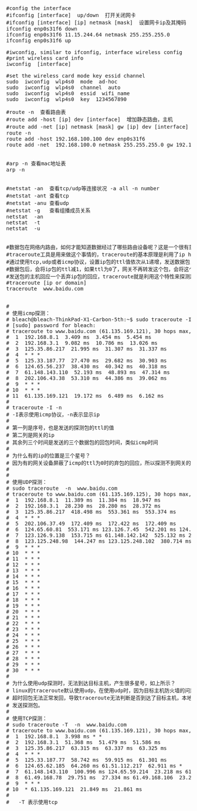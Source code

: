 <pre>
#config the interface  
#ifconfig [interface]  up/down  打开关闭网卡  
#ifconfig [interface] [ip] netmask [mask]  设置网卡ip及其掩码  
ifconfig enp0s31f6 down   
ifconfig enp0s31f6 11.15.244.64 netmask 255.255.255.0   
ifconfig enp0s31f6 up  
  
#iwconfig, similar to ifconfig, interface wireless config      
#print wireless card info      
iwconfig  [interface]      
    
#set the wireless card mode key essid channel      
sudo  iwconfig  wlp4s0  mode  ad-hoc      
sudo  iwconfig  wlp4s0  channel  auto      
sudo  iwconfig  wlp4s0  essid  wifi_name       
sudo  iwconfig  wlp4s0  key  1234567890      
  
#route -n  查看路由表  
#route add -host [ip] dev [interface]  增加静态路由，主机  
#route add -net [ip] netmask [mask] gw [ip] dev [interface]  增加静态路由，网段  
route -n  
route add -host 192.168.100.100 dev enp0s31f6   
route add -net  192.168.100.0 netmask 255.255.255.0 gw 192.168.100.1 dev enp0s31f6  
  
  
#arp -n 查看mac地址表  
arp -n  
  
  
#netstat -an  查看tcp/udp等连接状况 -a all -n number  
#netstat -ant 查看tcp  
#netstat -anu 查看udp  
#netstat -g   查看组播成员关系  
netstat  -an   
netstat  -t  
netstat  -u  
  
  
#数据包在网络内路由，如何才能知道数据经过了哪些路由设备呢？这是一个很有意思的事情。    
#traceroute工具是用来做这个事情的，traceroute的基本原理是利用了ip header中的ttl字段，  
#通过使用tcp,udp或者icmp协议，设置ip包的ttl值依次从1递增，发送数据包，因为路由在收到  
#数据包后，会将ip包的ttl减1，如果ttl为0了，网关不再转发这个包，会将这个包丢弃，同时会给  
#发送包的主机回应一个丢弃ip包的回应，traceroute就是利用这个特性来探测路由信息。  
#traceroute [ip or domain]  
traceroute  www.baidu.com  
  
  
#  
# 使用icmp探测：  
# bleach@bleach-ThinkPad-X1-Carbon-5th:~$ sudo traceroute -I -n  www.baidu.com  
# [sudo] password for bleach:   
# traceroute to www.baidu.com (61.135.169.121), 30 hops max, 60 byte packets  
#  1  192.168.8.1  3.409 ms  3.454 ms  5.454 ms  
#  2  192.168.3.1  9.082 ms  10.786 ms  13.026 ms  
#  3  125.35.86.217  21.995 ms  31.307 ms  31.337 ms  
#  4  * * *  
#  5  125.33.187.77  27.470 ms  29.682 ms  30.903 ms  
#  6  124.65.56.237  38.430 ms  40.342 ms  40.318 ms  
#  7  61.148.143.110  52.193 ms  48.893 ms  47.314 ms  
#  8  202.106.43.38  53.310 ms  44.386 ms  39.062 ms  
#  9  * * *  
# 10  * * *  
# 11  61.135.169.121  19.172 ms  6.489 ms  6.162 ms  
#    
# traceroute -I -n  
# -I表示使用icmp协议，-n表示显示ip   
#  
# 第一列是序号，也是发送的探测包的ttl的值  
# 第二列是网关的ip   
# 其余列三个时间是发送的三个数据包的回包时间，类似icmp时间  
#   
# 为什么有的ip的位置是三个星号？  
# 因为有的网关设备屏蔽了icmp的ttl为0时的弃包的回应，所以探测不到网关的ip  
#  
#  
# 使用UDP探测：  
# sudo traceroute  -n  www.baidu.com  
# traceroute to www.baidu.com (61.135.169.125), 30 hops max, 60 byte packets  
#  1  192.168.8.1  11.389 ms  11.384 ms  18.947 ms  
#  2  192.168.3.1  28.230 ms  28.280 ms  28.372 ms  
#  3  125.35.86.217  418.498 ms  553.361 ms  553.374 ms  
#  4  * * *  
#  5  202.106.37.49  172.409 ms  172.422 ms  172.409 ms  
#  6  124.65.60.81  553.171 ms 123.126.7.45  542.201 ms 124.65.57.85  542.109 ms  
#  7  123.126.9.138  153.715 ms 61.148.142.142  525.132 ms 202.106.227.10  524.984 ms  
#  8  123.125.248.98  144.247 ms 123.125.248.102  380.714 ms 61.49.168.110  380.630 ms  
#  9  * * *  
# 10  * * *  
# 11  * * *  
# 12  * * *  
# 13  * * *  
# 14  * * *  
# 15  * * *  
# 16  * * *  
# 17  * * *  
# 18  * * *  
# 19  * * *  
# 20  * * *  
# 21  * * *  
# 22  * * *  
# 23  * * *  
# 24  * * *  
# 25  * * *  
# 26  * * *  
# 27  * * *  
# 28  * * *  
# 29  * * *  
# 30  * * *  
#  
# 为什么使用udp探测时，无法到达目标主机，产生很多星号，如上所示？  
# linux的traceroute默认使用udp，在使用udp时，因为目标主机防火墙的问题，目标主机的  
# 超时回包无法正常发回，导致traceroute无法判断是否到达了目标主机，本地会一直增加ttl值  
# 发送探测包。  
#  
# 使用TCP探测：  
# sudo traceroute -T  -n  www.baidu.com  
# traceroute to www.baidu.com (61.135.169.121), 30 hops max, 60 byte packets  
#  1  192.168.8.1  3.998 ms * *  
#  2  192.168.3.1  51.368 ms  51.479 ms  51.586 ms  
#  3  125.35.86.217  63.315 ms  63.337 ms  63.325 ms  
#  4  * * *  
#  5  125.33.187.77  58.742 ms  59.915 ms  61.301 ms  
#  6  124.65.62.185  64.260 ms 61.51.112.217  62.911 ms *  
#  7  61.148.143.110  100.996 ms 124.65.59.214  23.218 ms 61.148.143.110  64.637 ms  
#  8  61.49.168.78  29.751 ms  27.334 ms 61.49.168.106  23.252 ms  
#  9  * * *  
# 10  * 61.135.169.121  21.849 ms  21.861 ms  
#  
#   -T 表示使用tcp  
</pre>
